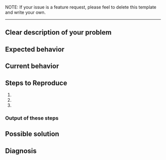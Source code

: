 <!-- Delete this note after reading -->
NOTE: If your issue is a feature request, please feel to delete this template and write your own.

------
<!-- End note -->

## Clear description of your problem
<!-- Please provide a general summary of the issue here -->

## Expected behavior
<!-- Tell us what you think should happen -->

## Current behavior
<!-- Tell us what is happening instead -->

## Steps to Reproduce
<!-- Please make it as easy as possible for us to reproduce this bug. -->
1.
2. 
3. 

### Output of these steps
<!-- Please, for any steps that are helpful, let us know what happened in response to them -->

## Possible solution
<!-- This is not required, but if you have a suggestion for the fix, we're open -->

## Diagnosis
<!-- Please upgrade to Laraserve 1.0, then run "laraserve diagnose", and then
     paste the output here. -->
